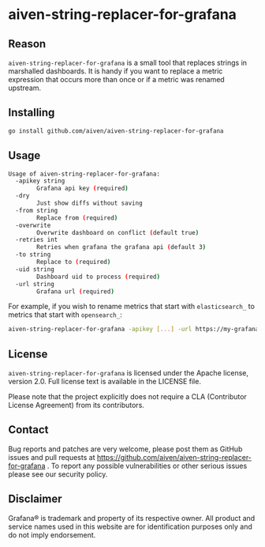 # aiven-string-replacer-for-grafana

## Reason

`aiven-string-replacer-for-grafana` is a small tool that replaces strings in marshalled dashboards.
It is handy if you want to replace a metric expression that occurs more than once or if a metric was renamed upstream.

## Installing

```bash
go install github.com/aiven/aiven-string-replacer-for-grafana
```

## Usage
```bash
Usage of aiven-string-replacer-for-grafana:
  -apikey string
    	Grafana api key (required)
  -dry
    	Just show diffs without saving
  -from string
    	Replace from (required)
  -overwrite
    	Overwrite dashboard on conflict (default true)
  -retries int
    	Retries when grafana the grafana api (default 3)
  -to string
    	Replace to (required)
  -uid string
    	Dashboard uid to process (required)
  -url string
    	Grafana url (required)
```


For example, if you wish to rename metrics that start with `elasticsearch_` to metrics that start with `opensearch_`:

```bash
aiven-string-replacer-for-grafana -apikey [...] -url https://my-grafana.org/ -from elasticsearch_ -to opensearch_ -uid [...]
```

## License
`aiven-string-replacer-for-grafana` is licensed under the Apache license, version 2.0. Full license text is available in the LICENSE file.

Please note that the project explicitly does not require a CLA (Contributor License Agreement) from its contributors.

## Contact
Bug reports and patches are very welcome, please post them as GitHub issues and pull requests at https://github.com/aiven/aiven-string-replacer-for-grafana . To report any possible vulnerabilities or other serious issues please see our security policy.

## Disclaimer

Grafana® is trademark and property of its respective owner. All product and service names used in this website are for identification purposes only and do not imply endorsement.
